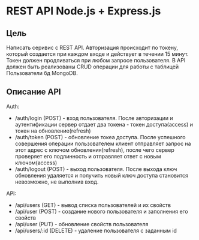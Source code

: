 # REST API Node.js + Express.js


## Цель

Написать серивис с REST API. Авторизация происходит по токену, который создается при каждом входе и действует в течении 15 минут. Токен должен продливаться при любом запросе пользователя. В API должен быть реализованы CRUD операции для работы с таблицей Пользователи бд MongoDB.

## Описание API

Auth:

- /auth/login (POST) - вход пользователя. После авторизации и аутентификации сервер отдает два токена - токен доступа(access) и токен на обновление(refresh) 
- /auth/token (POST) - обновление токеа доступа. После успешного совершения операции пользователем клиент отправляет запрос на этот адрес с ключом обновления(refresh), после чего сервер проверяет его подлинность и отправляет ответ с новым ключом(access)
- /auth/logout (POST) - выход пользователя. После выхода ключ обновления удаляется и получить новый ключ доступа становится невозможно, не выполнив вход.

API:

- /api/users (GET) - вывод списка пользователей и их свойств
- /api/user (POST) - создание нового пользователя и заполнения его свойств
- /api/user (PUT) - обновление свойств пользователя
- /api/users/:id (DELETE) - удаление пользователя с заданным id

